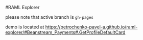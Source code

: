 #RAML Explorer

please note that active branch is `gh-pages`

demo is located at https://petrochenko-pavel-a.github.io/raml-explorer/#Beanstream_Payments#.GetProfileDefaultCard
